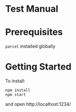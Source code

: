# Test Manual 


# Prerequisites

`parcel` installed globally 

# Getting Started 

To install: 

    npm install 
    npm start 

and open http://localhost:1234/

